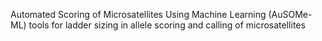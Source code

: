 Automated Scoring of Microsatellites Using Machine Learning (AuSOMe-ML) tools for ladder sizing in allele scoring and calling of microsatellites
